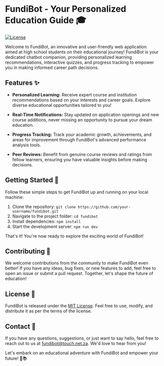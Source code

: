 # FundiBot - Your Personalized Education Guide :mortar_board:

[![License](https://img.shields.io/badge/License-MIT-blue.svg)](https://opensource.org/licenses/MIT)

Welcome to FundiBot, an innovative and user-friendly web application aimed at high school students on their educational journey! FundiBot is your dedicated chatbot companion, providing personalized learning recommendations, interactive quizzes, and progress tracking to empower you in making informed career path decisions.

## Features :sparkles:

- **Personalized Learning:** Receive expert course and institution recommendations based on your interests and career goals. Explore diverse educational opportunities tailored to you!

- **Real-Time Notifications:** Stay updated on application openings and new course additions, never missing an opportunity to pursue your dream education.

- **Progress Tracking:** Track your academic growth, achievements, and areas for improvement through FundiBot's advanced performance analysis tools.

- **Peer Reviews:** Benefit from genuine course reviews and ratings from fellow learners, ensuring you have valuable insights before making decisions.

## Getting Started :rocket:

Follow these simple steps to get FundiBot up and running on your local machine:

1. Clone the repository: `git clone https://github.com/your-username/fundibot.git`
2. Navigate to the project folder: `cd fundibot`
3. Install dependencies: `npm install`
4. Start the development server: `npm run dev`

That's it! You're now ready to explore the exciting world of FundiBot!

## Contributing :raised_hands:

We welcome contributions from the community to make FundiBot even better! If you have any ideas, bug fixes, or new features to add, feel free to open an issue or submit a pull request. Together, let's shape the future of education!

## License :page_facing_up:

FundiBot is released under the [MIT License](https://opensource.org/licenses/MIT). Feel free to use, modify, and distribute it as per the terms of the license.

## Contact :email:

If you have any questions, suggestions, or just want to say hello, feel free to reach out to us at fundibot@touch.net.za. We'd love to hear from you!

Let's embark on an educational adventure with FundiBot and empower your future! 🚀📚